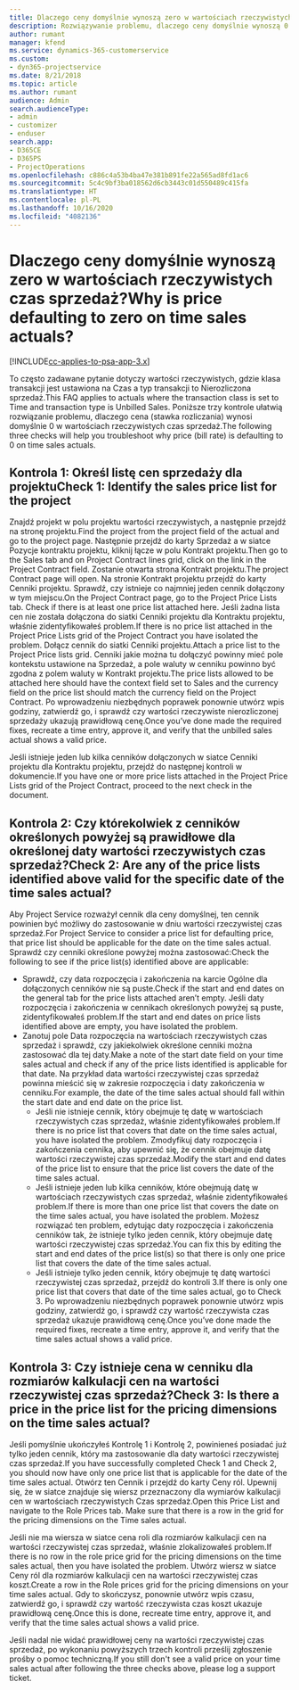 ```yaml
---
title: Dlaczego ceny domyślnie wynoszą zero w wartościach rzeczywistych czas sprzedaż?
description: Rozwiązywanie problemu, dlaczego ceny domyślnie wynoszą 0 w wartościach rzeczywistych czas sprzedaż.
author: rumant
manager: kfend
ms.service: dynamics-365-customerservice
ms.custom:
- dyn365-projectservice
ms.date: 8/21/2018
ms.topic: article
ms.author: rumant
audience: Admin
search.audienceType:
- admin
- customizer
- enduser
search.app:
- D365CE
- D365PS
- ProjectOperations
ms.openlocfilehash: c886c4a53b4ba47e381b891fe22a565ad8fd1ac6
ms.sourcegitcommit: 5c4c9bf3ba018562d6cb3443c01d550489c415fa
ms.translationtype: HT
ms.contentlocale: pl-PL
ms.lasthandoff: 10/16/2020
ms.locfileid: "4082136"
---
```

# <a name="why-is-price-defaulting-to-zero-on-time-sales-actuals"></a><span data-ttu-id="66386-103">Dlaczego ceny domyślnie wynoszą zero w wartościach rzeczywistych czas sprzedaż?</span><span class="sxs-lookup"><span data-stu-id="66386-103">Why is price defaulting to zero on time sales actuals?</span></span>

[!INCLUDE[cc-applies-to-psa-app-3.x](../includes/cc-applies-to-psa-app-3x.md)]

<span data-ttu-id="66386-104">To często zadawane pytanie dotyczy wartości rzeczywistych, gdzie klasa transakcji jest ustawiona na Czas a typ transakcji to Nierozliczona sprzedaż.</span><span class="sxs-lookup"><span data-stu-id="66386-104">This FAQ applies to actuals where the transaction class is set to Time and transaction type is Unbilled Sales.</span></span> <span data-ttu-id="66386-105">Poniższe trzy kontrole ułatwią rozwiązanie problemu, dlaczego cena (stawka rozliczania) wynosi domyślnie 0 w wartościach rzeczywistych czas sprzedaż.</span><span class="sxs-lookup"><span data-stu-id="66386-105">The following three checks will help you troubleshoot why price (bill rate) is defaulting to 0 on time sales actuals.</span></span>

## <a name="check-1-identify-the-sales-price-list-for-the-project"></a><span data-ttu-id="66386-106">Kontrola 1: Określ listę cen sprzedaży dla projektu</span><span class="sxs-lookup"><span data-stu-id="66386-106">Check 1: Identify the sales price list for the project</span></span>

<span data-ttu-id="66386-107">Znajdź projekt w polu projektu wartości rzeczywistych, a następnie przejdź na stronę projektu.</span><span class="sxs-lookup"><span data-stu-id="66386-107">Find the project from the project field of the actual and go to the project page.</span></span> <span data-ttu-id="66386-108">Następnie przejdź do karty Sprzedaż a w siatce Pozycje kontraktu projektu, kliknij łącze w polu Kontrakt projektu.</span><span class="sxs-lookup"><span data-stu-id="66386-108">Then go to the Sales tab and on Project Contract lines grid, click on the link in the Project Contract field.</span></span> <span data-ttu-id="66386-109">Zostanie otwarta strona Kontrakt projektu.</span><span class="sxs-lookup"><span data-stu-id="66386-109">The project Contract page will open.</span></span> <span data-ttu-id="66386-110">Na stronie Kontrakt projektu przejdź do karty Cenniki projektu. Sprawdź, czy istnieje co najmniej jeden cennik dołączony w tym miejscu.</span><span class="sxs-lookup"><span data-stu-id="66386-110">On the Project Contract page, go to the Project Price Lists tab. Check if there is at least one price list attached here.</span></span> <span data-ttu-id="66386-111">Jeśli żadna lista cen nie została dołączona do siatki Cenniki projektu dla Kontraktu projektu, właśnie zidentyfikowałeś problem.</span><span class="sxs-lookup"><span data-stu-id="66386-111">If there is no price list attached in the Project Price Lists grid of the Project Contract you have isolated the problem.</span></span> <span data-ttu-id="66386-112">Dołącz cennik do siatki Cenniki projektu.</span><span class="sxs-lookup"><span data-stu-id="66386-112">Attach a price list to the Project Price lists grid.</span></span> <span data-ttu-id="66386-113">Cenniki jakie można tu dołączyć powinny mieć pole kontekstu ustawione na Sprzedaż, a pole waluty w cenniku powinno być zgodna z polem waluty w Kontrakt projektu.</span><span class="sxs-lookup"><span data-stu-id="66386-113">The price lists allowed to be attached here should have the context field set to Sales and the currency field on the price list should match the currency field on the Project Contract.</span></span> <span data-ttu-id="66386-114">Po wprowadzeniu niezbędnych poprawek ponownie utwórz wpis godziny, zatwierdź go, i sprawdź czy wartości rzeczywiste nierozliczonej sprzedaży ukazują prawidłową cenę.</span><span class="sxs-lookup"><span data-stu-id="66386-114">Once you’ve done made the required fixes, recreate a time entry, approve it, and verify that the unbilled sales actual shows a valid price.</span></span> 

<span data-ttu-id="66386-115">Jeśli istnieje jeden lub kilka cenników dołączonych w siatce Cenniki projektu dla Kontraktu projektu, przejdź do następnej kontroli w dokumencie.</span><span class="sxs-lookup"><span data-stu-id="66386-115">If you have one or more price lists attached in the Project Price Lists grid of the Project Contract, proceed to the next check in the document.</span></span>

## <a name="check-2-are-any-of-the-price-lists-identified-above-valid-for-the-specific-date-of-the-time-sales-actual"></a><span data-ttu-id="66386-116">Kontrola 2: Czy którekolwiek z cenników określonych powyżej są prawidłowe dla określonej daty wartości rzeczywistych czas sprzedaż?</span><span class="sxs-lookup"><span data-stu-id="66386-116">Check 2: Are any of the price lists identified above valid for the specific date of the time sales actual?</span></span>

<span data-ttu-id="66386-117">Aby Project Service rozważył cennik dla ceny domyślnej, ten cennik powinien być możliwy do zastosowanie w dniu wartości rzeczywistej czas sprzedaż.</span><span class="sxs-lookup"><span data-stu-id="66386-117">For Project Service to consider a price list for defaulting price, that price list should be applicable for the date on the time sales actual.</span></span> <span data-ttu-id="66386-118">Sprawdź czy cenniki określone powyżej można zastosować:</span><span class="sxs-lookup"><span data-stu-id="66386-118">Check the following to see if the price list(s) identified above are applicable:</span></span>
- <span data-ttu-id="66386-119">Sprawdź, czy data rozpoczęcia i zakończenia na karcie Ogólne dla dołączonych cenników nie są puste.</span><span class="sxs-lookup"><span data-stu-id="66386-119">Check if the start and end dates on the general tab for the price lists attached aren’t empty.</span></span> <span data-ttu-id="66386-120">Jeśli daty rozpoczęcia i zakończenia w cennikach określonych powyżej są puste, zidentyfikowałeś problem.</span><span class="sxs-lookup"><span data-stu-id="66386-120">If the start and end dates on price lists identified above are empty, you have isolated the problem.</span></span> 
- <span data-ttu-id="66386-121">Zanotuj pole Data rozpoczęcia na wartościach rzeczywistych czas sprzedaż i sprawdź, czy jakiekolwiek określone cenniki można zastosować dla tej daty.</span><span class="sxs-lookup"><span data-stu-id="66386-121">Make a note of the start date field on your time sales actual and check if any of the price lists identified is applicable for that date.</span></span> <span data-ttu-id="66386-122">Na przykład data wartości rzeczywistej czas sprzedaż powinna mieścić się w zakresie rozpoczęcia i daty zakończenia w cenniku.</span><span class="sxs-lookup"><span data-stu-id="66386-122">For example, the date of the time sales actual should fall within the start date and end date on the price list.</span></span> 
    - <span data-ttu-id="66386-123">Jeśli nie istnieje cennik, który obejmuje tę datę w wartościach rzeczywistych czas sprzedaż, właśnie zidentyfikowałeś problem.</span><span class="sxs-lookup"><span data-stu-id="66386-123">If there is no price list that covers that date on the time sales actual, you have isolated the problem.</span></span> <span data-ttu-id="66386-124">Zmodyfikuj daty rozpoczęcia i zakończenia cennika, aby upewnić się, że cennik obejmuje datę wartości rzeczywistej czas sprzedaż.</span><span class="sxs-lookup"><span data-stu-id="66386-124">Modify the start and end dates of the price list to ensure that the price list covers the date of the time sales actual.</span></span> 
    - <span data-ttu-id="66386-125">Jeśli istnieje jeden lub kilka cenników, które obejmują datę w wartościach rzeczywistych czas sprzedaż, właśnie zidentyfikowałeś problem.</span><span class="sxs-lookup"><span data-stu-id="66386-125">If there is more than one price list that covers the date on the time sales actual, you have isolated the problem.</span></span> <span data-ttu-id="66386-126">Możesz rozwiązać ten problem, edytując daty rozpoczęcia i zakończenia cenników tak, że istnieje tylko jeden cennik, który obejmuje datę wartości rzeczywistej czas sprzedaż.</span><span class="sxs-lookup"><span data-stu-id="66386-126">You can fix this by editing the start and end dates of the price list(s) so that there is only one price list that covers the date of the time sales actual.</span></span> 
    - <span data-ttu-id="66386-127">Jeśli istnieje tylko jeden cennik, który obejmuje tę datę wartości rzeczywistej czas sprzedaż, przejdź do kontroli 3.</span><span class="sxs-lookup"><span data-stu-id="66386-127">If there is only one price list that covers that date of the time sales actual, go to Check 3.</span></span>
<span data-ttu-id="66386-128">Po wprowadzeniu niezbędnych poprawek ponownie utwórz wpis godziny, zatwierdź go, i sprawdź czy wartość rzeczywista czas sprzedaż ukazuje prawidłową cenę.</span><span class="sxs-lookup"><span data-stu-id="66386-128">Once you’ve done made the required fixes, recreate a time entry, approve it, and verify that the time sales actual shows a valid price.</span></span>

## <a name="check-3-is-there-a-price-in-the-price-list-for-the-pricing-dimensions-on-the-time-sales-actual"></a><span data-ttu-id="66386-129">Kontrola 3: Czy istnieje cena w cenniku dla rozmiarów kalkulacji cen na wartości rzeczywistej czas sprzedaż?</span><span class="sxs-lookup"><span data-stu-id="66386-129">Check 3: Is there a price in the price list for the pricing dimensions on the time sales actual?</span></span>

<span data-ttu-id="66386-130">Jeśli pomyślnie ukończyłeś Kontrolę 1 i Kontrolę 2, powinieneś posiadać już tylko jeden cennik, który ma zastosowanie dla daty wartości rzeczywistej czas sprzedaż.</span><span class="sxs-lookup"><span data-stu-id="66386-130">If you have successfully completed Check 1 and Check 2, you should now have only one price list that is applicable for the date of the time sales actual.</span></span> <span data-ttu-id="66386-131">Otwórz ten Cennik i przejdź do karty Ceny ról. Upewnij się, że w siatce znajduje się wiersz przeznaczony dla wymiarów kalkulacji cen w wartościach rzeczywistych Czas sprzedaż.</span><span class="sxs-lookup"><span data-stu-id="66386-131">Open this Price List and navigate to the Role Prices tab. Make sure that there is a row in the grid for the pricing dimensions on the Time sales actual.</span></span>

<span data-ttu-id="66386-132">Jeśli nie ma wiersza w siatce cena roli dla rozmiarów kalkulacji cen na wartości rzeczywistej czas sprzedaż, właśnie zlokalizowałeś problem.</span><span class="sxs-lookup"><span data-stu-id="66386-132">If there is no row in the role price grid for the pricing dimensions on the time sales actual, then you have isolated the problem.</span></span> <span data-ttu-id="66386-133">Utwórz wiersz w siatce Ceny ról dla rozmiarów kalkulacji cen na wartości rzeczywistej czas koszt.</span><span class="sxs-lookup"><span data-stu-id="66386-133">Create a row in the Role prices grid for the pricing dimensions on your time sales actual.</span></span> <span data-ttu-id="66386-134">Gdy to skończysz, ponownie utwórz wpis czasu, zatwierdź go, i sprawdź czy wartość rzeczywista czas koszt ukazuje prawidłową cenę.</span><span class="sxs-lookup"><span data-stu-id="66386-134">Once this is done, recreate time entry, approve it, and verify that the time sales actual shows a valid price.</span></span>

<span data-ttu-id="66386-135">Jeśli nadal nie widać prawidłowej ceny na wartości rzeczywistej czas sprzedaż, po wykonaniu powyższych trzech kontroli prześlij zgłoszenie prośby o pomoc techniczną.</span><span class="sxs-lookup"><span data-stu-id="66386-135">If you still don't see a valid price on your time sales actual after following the three checks above, please log a support ticket.</span></span> 

